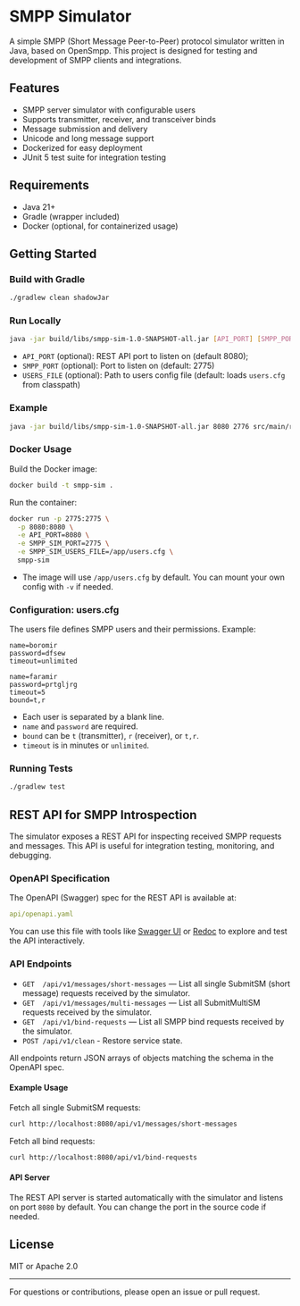 # SMPP Simulator

A simple SMPP (Short Message Peer-to-Peer) protocol simulator written in Java, based on OpenSmpp. This project is designed for testing and development of SMPP clients and integrations.

## Features

- SMPP server simulator with configurable users
- Supports transmitter, receiver, and transceiver binds
- Message submission and delivery
- Unicode and long message support
- Dockerized for easy deployment
- JUnit 5 test suite for integration testing

## Requirements

- Java 21+
- Gradle (wrapper included)
- Docker (optional, for containerized usage)

## Getting Started

### Build with Gradle

```sh
./gradlew clean shadowJar
```

### Run Locally

```sh
java -jar build/libs/smpp-sim-1.0-SNAPSHOT-all.jar [API_PORT] [SMPP_PORT] [USERS_FILE]
```

- `API_PORT` (optional): REST API port to listen on (default 8080);
- `SMPP_PORT` (optional): Port to listen on (default: 2775)
- `USERS_FILE` (optional): Path to users config file (default: loads `users.cfg` from classpath)

### Example

```sh
java -jar build/libs/smpp-sim-1.0-SNAPSHOT-all.jar 8080 2776 src/main/resources/users.cfg
```

### Docker Usage

Build the Docker image:

```sh
docker build -t smpp-sim .
```

Run the container:

```sh
docker run -p 2775:2775 \
  -p 8080:8080 \
  -e API_PORT=8080 \
  -e SMPP_SIM_PORT=2775 \
  -e SMPP_SIM_USERS_FILE=/app/users.cfg \
  smpp-sim
```

- The image will use `/app/users.cfg` by default. You can mount your own config with `-v` if needed.

### Configuration: users.cfg

The users file defines SMPP users and their permissions. Example:

```config
name=boromir
password=dfsew
timeout=unlimited

name=faramir
password=prtgljrg
timeout=5
bound=t,r
```

- Each user is separated by a blank line.
- `name` and `password` are required.
- `bound` can be `t` (transmitter), `r` (receiver), or `t,r`.
- `timeout` is in minutes or `unlimited`.

### Running Tests

```sh
./gradlew test
```

## REST API for SMPP Introspection

The simulator exposes a REST API for inspecting received SMPP requests and messages. This API is useful for integration testing, monitoring, and debugging.

### OpenAPI Specification

The OpenAPI (Swagger) spec for the REST API is available at:

```yaml
api/openapi.yaml
```

You can use this file with tools like [Swagger UI](https://swagger.io/tools/swagger-ui/) or [Redoc](https://redocly.com/) to explore and test the API interactively.

### API Endpoints

- `GET  /api/v1/messages/short-messages` — List all single SubmitSM (short message) requests received by the simulator.
- `GET  /api/v1/messages/multi-messages` — List all SubmitMultiSM requests received by the simulator.
- `GET  /api/v1/bind-requests` — List all SMPP bind requests received by the simulator.
- `POST /api/v1/clean` - Restore service state.

All endpoints return JSON arrays of objects matching the schema in the OpenAPI spec.

#### Example Usage

Fetch all single SubmitSM requests:

```sh
curl http://localhost:8080/api/v1/messages/short-messages
```

Fetch all bind requests:

```sh
curl http://localhost:8080/api/v1/bind-requests
```

#### API Server

The REST API server is started automatically with the simulator and listens on port `8080` by default. You can change the port in the source code if needed.

## License

MIT or Apache 2.0

---

For questions or contributions, please open an issue or pull request.
